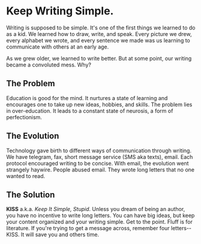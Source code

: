 

# Keep Writing Simple.

Writing is supposed to be simple. It's one of the first things we learned to do as a kid. We learned how to draw, write, and speak. Every picture we drew, every alphabet we wrote, and every sentence we made was us learning to communicate with others at an early age.

As we grew older, we learned to write better. But at some point, our writing became a convoluted mess. Why?

## The Problem

Education is good for the mind. It nurtures a state of learning and encourages one to take up new ideas, hobbies, and skills. The problem lies in over-education. It leads to a constant state of neurosis, a form of perfectionism.

## The Evolution

Technology gave birth to different ways of communication through writing. We have telegram, fax, short message service (SMS aka texts), email. Each protocol encouraged writing to be concise. With email, the evolution went strangely haywire. People abused email. They wrote long letters that no one wanted to read.

## The Solution

**KISS** a.k.a. *Keep It Simple, Stupid*. Unless you dream of being an author, you have no incentive to write long letters. You can have big ideas, but keep your content organized and your writing simple. Get to the point. Fluff is for literature. If you're trying to get a message across, remember four letters--KISS. It will save you and others time.
